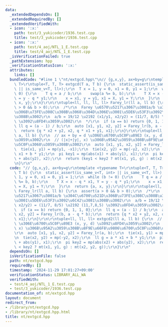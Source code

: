 ```yaml
---
data:
  _extendedDependsOn: []
  _extendedRequiredBy: []
  _extendedVerifiedWith:
  - icon: ':x:'
    path: test/3_yukicoder/1936.test.cpp
    title: test/3_yukicoder/1936.test.cpp
  - icon: ':x:'
    path: test/4_aoj/NTL_1_E.test.cpp
    title: test/4_aoj/NTL_1_E.test.cpp
  _isVerificationFailed: true
  _pathExtension: hpp
  _verificationStatusIcon: ':x:'
  attributes:
    links: []
  bundledCode: "#line 1 \"nt/extgcd.hpp\"\n// {g,x,y}, ax+by=g\r\ntemplate <typename\
    \ T>\r\ntuple<T, T, T> extgcd(T a, T b) {\r\n  static_assert(is_same_v<T, int>\
    \ || is_same_v<T, ll>);\r\n  T x = 1, y = 0, x1 = 0, y1 = 1;\r\n  while (b !=\
    \ 0) {\r\n    T q = a / b;\r\n    swap(a %= b, b);\r\n    T X = x - q * x1, Y\
    \ = y - q * y1;\r\n    x = x1, y = y1, x1 = X, y1 = Y;\r\n  }\r\n  return {a,\
    \ x, y};\r\n}\r\n\r\ntuple<ll, ll, ll, ll> Farey_lr(ll a, ll b) {\r\n  assert(a\
    \ > 0 && b > 0);\r\n  /*\r\n  Farey \u6570\u5217\u3067\u3001a/b \u304C\u6700\u521D\
    \u306B\u73FE\u308C\u308B\u3068\u304D\u306E\u3001\u5DE6\u53F3\u3092\u6C42\u3081\
    \u308B\u3002\r\n  a/b = 19/12 \u2192 (x1/y1, x2/y2) = (11/7, 8/5) \u2192 (11,7,8,5)\
    \ \u3092\u8FD4\u3059\u3002\r\n  */\r\n  if (a == b) return {0, 1, 1, 0};\r\n \
    \ ll q = (a - 1) / b;\r\n  auto [x1, y1, x2, y2] = Farey_lr(b, a - q * b);\r\n\
    \  return {q * x2 + y2, x2, q * x1 + y1, x1};\r\n}\r\n\r\ntuple<ll, ll, ll> extgcd2(ll\
    \ a, ll b) {\r\n  // ax + by = d \u306E\u6700\u5C0F\u89E3 (x, y, d) \u3092\u8FD4\
    \u3059\u3002\r\n  // (|x|+|y|, x) \u306B\u95A2\u3059\u308B\u8F9E\u66F8\u9806\u6700\
    \u5C0F\u3068\u3059\u308B\u3002\r\n  auto [x1, y1, x2, y2] = Farey_lr(a, b);\r\n\
    \  tie(x1, y1) = mp(y1, -x1);\r\n  tie(x2, y2) = mp(-y2, x2);\r\n  ll g = a *\
    \ x1 + b * y1;\r\n  pi key1 = mp(abs(x1) + abs(y1), x1);\r\n  pi key2 = mp(abs(x2)\
    \ + abs(y2), x2);\r\n  return (key1 < key2 ? mt(x1, y1, g) : mt(x2, y2, g));\r\
    \n}\r\n"
  code: "// {g,x,y}, ax+by=g\r\ntemplate <typename T>\r\ntuple<T, T, T> extgcd(T a,\
    \ T b) {\r\n  static_assert(is_same_v<T, int> || is_same_v<T, ll>);\r\n  T x =\
    \ 1, y = 0, x1 = 0, y1 = 1;\r\n  while (b != 0) {\r\n    T q = a / b;\r\n    swap(a\
    \ %= b, b);\r\n    T X = x - q * x1, Y = y - q * y1;\r\n    x = x1, y = y1, x1\
    \ = X, y1 = Y;\r\n  }\r\n  return {a, x, y};\r\n}\r\n\r\ntuple<ll, ll, ll, ll>\
    \ Farey_lr(ll a, ll b) {\r\n  assert(a > 0 && b > 0);\r\n  /*\r\n  Farey \u6570\
    \u5217\u3067\u3001a/b \u304C\u6700\u521D\u306B\u73FE\u308C\u308B\u3068\u304D\u306E\
    \u3001\u5DE6\u53F3\u3092\u6C42\u3081\u308B\u3002\r\n  a/b = 19/12 \u2192 (x1/y1,\
    \ x2/y2) = (11/7, 8/5) \u2192 (11,7,8,5) \u3092\u8FD4\u3059\u3002\r\n  */\r\n\
    \  if (a == b) return {0, 1, 1, 0};\r\n  ll q = (a - 1) / b;\r\n  auto [x1, y1,\
    \ x2, y2] = Farey_lr(b, a - q * b);\r\n  return {q * x2 + y2, x2, q * x1 + y1,\
    \ x1};\r\n}\r\n\r\ntuple<ll, ll, ll> extgcd2(ll a, ll b) {\r\n  // ax + by = d\
    \ \u306E\u6700\u5C0F\u89E3 (x, y, d) \u3092\u8FD4\u3059\u3002\r\n  // (|x|+|y|,\
    \ x) \u306B\u95A2\u3059\u308B\u8F9E\u66F8\u9806\u6700\u5C0F\u3068\u3059\u308B\u3002\
    \r\n  auto [x1, y1, x2, y2] = Farey_lr(a, b);\r\n  tie(x1, y1) = mp(y1, -x1);\r\
    \n  tie(x2, y2) = mp(-y2, x2);\r\n  ll g = a * x1 + b * y1;\r\n  pi key1 = mp(abs(x1)\
    \ + abs(y1), x1);\r\n  pi key2 = mp(abs(x2) + abs(y2), x2);\r\n  return (key1\
    \ < key2 ? mt(x1, y1, g) : mt(x2, y2, g));\r\n}\r\n"
  dependsOn: []
  isVerificationFile: false
  path: nt/extgcd.hpp
  requiredBy: []
  timestamp: '2024-11-29 17:01:27+09:00'
  verificationStatus: LIBRARY_ALL_WA
  verifiedWith:
  - test/4_aoj/NTL_1_E.test.cpp
  - test/3_yukicoder/1936.test.cpp
documentation_of: nt/extgcd.hpp
layout: document
redirect_from:
- /library/nt/extgcd.hpp
- /library/nt/extgcd.hpp.html
title: nt/extgcd.hpp
---
```

